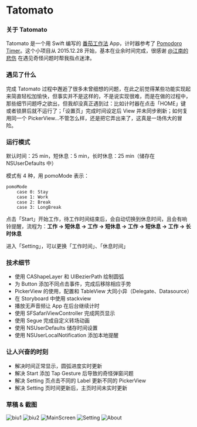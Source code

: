 # Tatomato

### 关于 Tatomato

Tatomato 是一个用 Swift 编写的 [番茄工作法](https://zh.wikipedia.org/wiki/%E7%95%AA%E8%8C%84%E5%B7%A5%E4%BD%9C%E6%B3%95) App，计时器参考了 [Pomodoro Timer](https://github.com/megabitsenmzq/PomodoroTimer)。这个小项目从 2015.12.28 开始，基本在业余时间完成，很感谢 [@江南的悲伤](https://github.com/SergioChan) 在遇见奇怪问题时帮我指点迷津。

###  遇见了什么

完成 Tatomato 过程中邂逅了很多未曾细想的问题，在此之前觉得某些功能实现起来简直轻松加愉快，但事实并不是这样的，不是说实现很难，而是在做的过程中，那些细节问题呼之欲出，但我却没真正遇到过：比如计时器在点击「HOME」键或者锁屏后就不运行了；「设置页」完成时间设定后 View 并未同步刷新；如何复用同一个 PickerView...不管怎么样，还是把它弄出来了，这真是一场伟大的冒险。

### 运行模式

默认时间：25 min，短休息：5 min，长时休息：25 min（储存在 NSUserDefaults 中）

模式有 4 种，用 pomoMode 表示：

    pomoMode
        case 0: Stay
        case 1: Work
        case 2: Break
        case 3: LongBreak

点击「Start」开始工作，待工作时间结束后，会自动切换到休息时间，且会有响铃提醒，流程为：**工作 -> 短休息 -> 工作 -> 短休息 -> 工作 -> 短休息 -> 工作 -> 长时休息**

进入「Setting」，可以更换「工作时间」、「休息时间」

### 技术细节
- 使用 CAShapeLayer 和 UIBezierPath 绘制圆弧
- 为 Button 添加不同点击事件，完成后移除相应手势
- PickerView 的使用，配置和 TableView 大同小异（Delegate、Datasource）
- 在 Storyboard 中使用 stackview
- 播放无声音频让 App 在后台继续计时
- 使用 SFSafariViewController 完成网页显示
- 使用 Segue 完成自定义转场动画
- 使用 NSUserDefaults 储存时间设置
- 使用 NSUserLocalNotification 添加本地提醒

### 让人兴奋的时刻
- 解决时间正常显示，圆弧进度实时更新
- 解决 Start 添加 Tap Gesture 后导致的奇怪弹窗问题
- 解决 Setting 页点击不同的 Label 更新不同的 PickerView
- 解决 Setting 页时间更新后，主页时间未实时更新

### 草稿 & 截图
![biu1][1]
![biu2][2]
![MainScreen][4]
![Setting][5]
![About][6]


  [1]: http://static.zybuluo.com/TAmbition/9oa042vyi0sazpdcy1u4zwal/biu1.jpg
  [2]: http://static.zybuluo.com/TAmbition/via97z29k1g79kdc7o3jp618/biu2.jpg
  [4]: http://static.zybuluo.com/TAmbition/klp3g3nye3lb9y6cr6x7wzmf/MainScreen.PNG
  [5]: http://static.zybuluo.com/TAmbition/22s05kke76o45e5t4x57e5bh/Setting.PNG
  [6]: http://static.zybuluo.com/TAmbition/s889yiqszh3nx40nwjxxu63p/About.PNG
  


  
  
  
